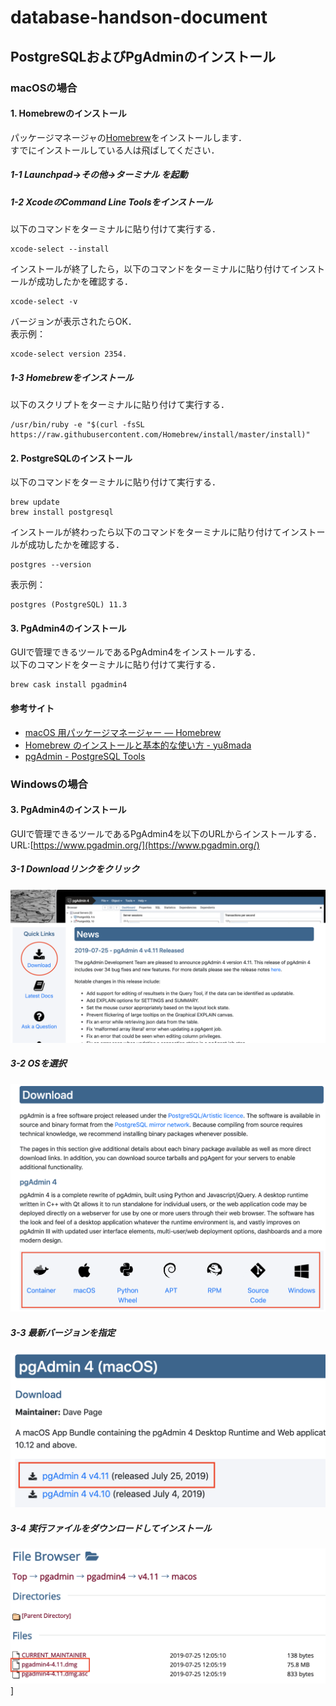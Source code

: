 # database-handson-document
## PostgreSQLおよびPgAdminのインストール
### macOSの場合
#### 1. Homebrewのインストール
パッケージマネージャの[Homebrew](https://brew.sh/index_ja)をインストールします．  
すでにインストールしている人は飛ばしてください．  
##### 1-1 Launchpad->その他->ターミナル を起動
##### 1-2 XcodeのCommand Line Toolsをインストール
以下のコマンドをターミナルに貼り付けて実行する．
```
xcode-select --install
```
インストールが終了したら，以下のコマンドをターミナルに貼り付けてインストールが成功したかを確認する．
```
xcode-select -v
```
バージョンが表示されたらOK．  
表示例：  
```
xcode-select version 2354.
```

##### 1-3 Homebrewをインストール
以下のスクリプトをターミナルに貼り付けて実行する．
```
/usr/bin/ruby -e "$(curl -fsSL https://raw.githubusercontent.com/Homebrew/install/master/install)"
```
#### 2. PostgreSQLのインストール
以下のコマンドをターミナルに貼り付けて実行する．
```
brew update
brew install postgresql
```
インストールが終わったら以下のコマンドをターミナルに貼り付けてインストールが成功したかを確認する．
```
postgres --version
```
表示例：
```
postgres (PostgreSQL) 11.3
```
#### 3. PgAdmin4のインストール
GUIで管理できるツールであるPgAdmin4をインストールする．  
以下のコマンドをターミナルに貼り付けて実行する．
```
brew cask install pgadmin4
```

#### 参考サイト
* [macOS 用パッケージマネージャー — Homebrew](https://brew.sh/index_ja)
* [Homebrew のインストールと基本的な使い方 - yu8mada](https://yu8mada.com/2018/04/12/homebrew-s-installation-and-basic-usage/#article-title)
* [pgAdmin - PostgreSQL Tools](https://www.pgadmin.org/)

### Windowsの場合


#### 3. PgAdmin4のインストール
GUIで管理できるツールであるPgAdmin4を以下のURLからインストールする．  
URL:[https://www.pgadmin.org/](https://www.pgadmin.org/)  
##### 3-1 Downloadリンクをクリック  
![](https://github.com/temp176/database-handson-document/blob/master/image/pgadmin1.png)
  
##### 3-2 OSを選択  
![](https://github.com/temp176/database-handson-document/blob/master/image/pgadmin2.png)

##### 3-3 最新バージョンを指定  
![](https://github.com/temp176/database-handson-document/blob/master/image/pgadmin3.png)

##### 3-4 実行ファイルをダウンロードしてインストール
![](https://github.com/temp176/database-handson-document/blob/master/image/pgadmin4.png)
]

